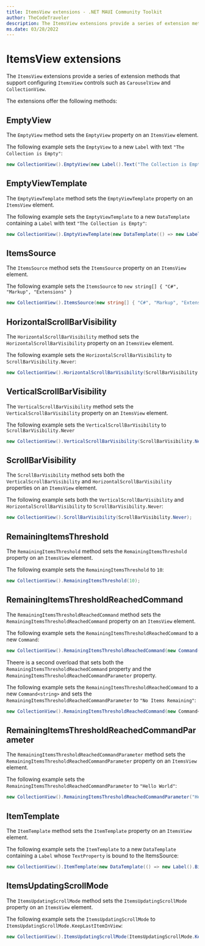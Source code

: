 ```yaml
---
title: ItemsView extensions - .NET MAUI Community Toolkit
author: TheCodeTraveler
description: The ItemsView extensions provide a series of extension methods that support configuring ItemsView controls
ms.date: 03/28/2022
---
```


# ItemsView extensions

The `ItemsView` extensions provide a series of extension methods that support configuring `ItemsView` controls such as `CarouselView` and `CollectionView`.

The extensions offer the following methods:

## EmptyView

The `EmptyView` method sets the `EmptyView` property on an `ItemsView` element.

The following example sets the `EmptyView` to a new `Label` with text `"The Collection is Empty"`:

```csharp
new CollectionView().EmptyView(new Label().Text("The Collection is Empty"));
```

## EmptyViewTemplate

The `EmptyViewTemplate` method sets the `EmptyViewTemplate` property on an `ItemsView` element.

The following example sets the `EmptyViewTemplate` to a new `DataTemplate` containing a `Label` with text `"The Collection is Empty"`:

```csharp
new CollectionView().EmptyViewTemplate(new DataTemplate(() => new Label().Text("The Collection is Empty")));
```

## ItemsSource

The `ItemsSource` method sets the `ItemsSource` property on an `ItemsView` element.

The following example sets the `ItemsSource` to `new string[] { "C#", "Markup", "Extensions" }`

```csharp
new CollectionView().ItemsSource(new string[] { "C#", "Markup", "Extensions" });
```

## HorizontalScrollBarVisibility

The `HorizontalScrollBarVisibility` method sets the `HorizontalScrollBarVisibility` property on an `ItemsView` element.

The following example sets the `HorizontalScrollBarVisibility` to `ScrollBarVisibility.Never`:

```csharp
new CollectionView().HorizontalScrollBarVisibility(ScrollBarVisibility.Never);
```

## VerticalScrollBarVisibility

The `VerticalScrollBarVisibility` method sets the `VerticalScrollBarVisibility` property on an `ItemsView` element.

The following example sets the `VerticalScrollBarVisibility` to `ScrollBarVisibility.Never`

```csharp
new CollectionView().VerticalScrollBarVisibility(ScrollBarVisibility.Never);
```

## ScrollBarVisibility

The `ScrollBarVisibility` method sets both the `VerticalScrollBarVisibility` and `HorizontalScrollBarVisibility` properties on an `ItemsView` element.

The following example sets both the `VerticalScrollBarVisibility` and `HorizontalScrollBarVisibility` to `ScrollBarVisibility.Never`:

```csharp
new CollectionView().ScrollBarVisibility(ScrollBarVisibility.Never);
```

## RemainingItemsThreshold

The `RemainingItemsThreshold` method sets the `RemainingItemsThreshold` property on an `ItemsView` element.

The following example sets the `RemainingItemsThreshold` to `10`:

```csharp
new CollectionView().RemainingItemsThreshold(10);
```

## RemainingItemsThresholdReachedCommand

The `RemainingItemsThresholdReachedCommand` method sets the `RemainingItemsThresholdReachedCommand` property on an `ItemsView` element.

The following example sets the `RemainingItemsThresholdReachedCommand` to a new `Command`:

```csharp
new CollectionView().RemainingItemsThresholdReachedCommand(new Command(async () => await DisplayAlert("Threshold Reached", "", "OK")));
```

Theere is a second overload that sets both the `RemainingItemsThresholdReachedCommand` property and the `RemainingItemsThresholdReachedCommandParameter` property.

The following example sets the `RemainingItemsThresholdReachedCommand` to a new `Command<string>` and sets the `RemainingItemsThresholdReachedCommandParameter` to `"No Items Remaining"`:

```csharp
new CollectionView().RemainingItemsThresholdReachedCommand(new Command<string>(async text => await DisplayAlert("Threshold Reached", text, "OK"), "No Items Remaining"));
```

## RemainingItemsThresholdReachedCommandParameter

The `RemainingItemsThresholdReachedCommandParameter` method sets the `RemainingItemsThresholdReachedCommandParameter` property on an `ItemsView` element.

The following example sets the `RemainingItemsThresholdReachedCommandParameter` to `"Hello World"`:

```csharp
new CollectionView().RemainingItemsThresholdReachedCommandParameter("Hello World");
```

## ItemTemplate

The `ItemTemplate` method sets the `ItemTemplate` property on an `ItemsView` element.

The following example sets the `ItemTemplate` to a new `DataTemplate` containing a `Label` whose `TextProperty` is bound to the ItemsSource:

```csharp
new CollectionView().ItemTemplate(new DataTemplate(() => new Label().Bind(Label.TextProperty, Binding.SelfPath)));
```

## ItemsUpdatingScrollMode

The `ItemsUpdatingScrollMode` method sets the `ItemsUpdatingScrollMode` property on an `ItemsView` element.

The following example sets the `ItemsUpdatingScrollMode` to `ItemsUpdatingScrollMode.KeepLastItemInView`:

```csharp
new CollectionView().ItemsUpdatingScrollMode(ItemsUpdatingScrollMode.KeepLastItemInView);
```
